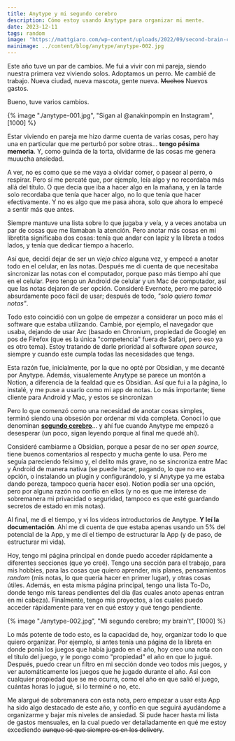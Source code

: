 ```yaml
---
title: Anytype y mi segundo cerebro
description: Cómo estoy usando Anytype para organizar mi mente.
date: 2023-12-11
tags: random
image: "https://mattgiaro.com/wp-content/uploads/2022/09/second-brain-content-creators-logo.png"
mainimage: ../content/blog/anytype/anytype-002.jpg
---
```

Este año tuve un par de cambios. Me fui a vivir con mi pareja, siendo nuestra primera vez viviendo solos. Adoptamos un perro. Me cambié de trabajo. Nueva ciudad, nueva mascota, gente nueva. ~~Muchos~~ Nuevos gastos. 

Bueno, tuve varios cambios.

{% image "./anytype-001.jpg", "Sigan al @anakinpompin en Instagram", [1000] %}

Estar viviendo en pareja me hizo darme cuenta de varias cosas, pero hay una en particular que me perturbó por sobre otras... **tengo pésima memoria**. Y, como guinda de la torta, olvidarme de las cosas me genera muuucha ansiedad.

A ver, no es como que se me vaya a olvidar comer, o pasear al perro, o respirar. Pero sí me percaté que, por ejemplo, leía algo y no recordaba más allá del título. O que decía que iba a hacer algo en la mañana, y en la tarde solo recordaba que tenía que hacer algo, no lo que tenía que hacer efectivamente. Y no es algo que me pasa ahora, solo que ahora lo empecé a sentir más que antes.

Siempre mantuve una lista sobre lo que jugaba y veía, y a veces anotaba un par de cosas que me llamaban la atención. Pero anotar más cosas en mi libretita significaba dos cosas: tenía que andar con lapiz y la libreta a todos lados, y tenía que dedicar tiempo a hacerlo.

Así que, decidí dejar de ser un *viejo chico* alguna vez, y empecé a anotar todo en el celular, en las notas. Después me di cuenta de que necesitaba sincronizar las notas con el computador, porque paso más tiempo ahí que en el celular. Pero tengo un Android de celular y un Mac de computador, así que las notas dejaron de ser opción. Consideré Evernote, pero me pareció absurdamente poco fácil de usar; después de todo, *"solo quiero tomar notas"*.

Todo esto coincidió con un golpe de empezar a considerar un poco más el software que estaba utilizando. Cambié, por ejemplo, el navegador que usaba, dejando de usar Arc (basado en Chronium, propiedad de Google) en pos de Firefox (que es la única "competencia" fuera de Safari, pero eso ya es otro tema). Estoy tratando de darle prioridad al software *open source*, siempre y cuando este cumpla todas las necesidades que tenga.

Esta razón fue, inicialmente, por la que no opté por Obsidian, y me decanté por Anytype. Además, visualemente Anytype se parece un montón a Notion, a diferencia de la fealdad que es Obsidian. Así que fui a la página, lo instalé, y me puse a usarlo como mi app de notas. Lo más importante; tiene cliente para Android y Mac, y estos se sincronizan

Pero lo que comenzó como una necesidad de anotar cosas simples, terminó siendo una obsesión por ordenar mi vida completa. Conocí lo que denominan [**segundo cerebro**](https://www.youtube.com/watch?v=WqKluXIra70)... y ahí fue cuando Anytype me empezó a desesperar (un poco, sigan leyendo porque al final me quedé ahí).

Consideré cambiarme a Obsidian, porque a pesar de no ser *open source*, tiene buenos comentarios al respecto y mucha gente lo usa. Pero me seguía pareciendo feísimo y, el delito más grave, no se sincroniza entre Mac y Android de manera nativa (se puede hacer, pagando, lo que no era opción, o instalando un plugin y configurándolo, y si Anytype ya me estaba dando pereza, tampoco quería hacer eso). Notion podía ser una opción, pero por alguna razón no confío en ellos (y no es que me interese de sobremanera mi privacidad o seguridad, tampoco es que esté guardando secretos de estado en mis notas).

Al final, me di el tiempo, y vi los videos introductorios de Anytype. **Y leí la documentación**. Ahí me di cuenta de que estaba apenas usando un 5% del potencial de la App, y me dí el tiempo de estructurar la App (y de paso, de estructurar mi vida).

Hoy, tengo mi página principal en donde puedo acceder rápidamente a diferentes secciones (que yo creé). Tengo una sección para el trabajo, para mis hobbies, para las cosas que quiero aprender, mis planes, pensamientos *random* (mis notas, lo que quería hacer en primer lugar), y otras cosas útiles. Además, en esta misma página principal, tengo una lista To-Do, donde tengo mis tareas pendientes del día (las cuales anoto apenas entran en mi cabeza). Finalmente, tengo mis proyectos, a los cuales puedo acceder rápidamente para ver en qué estoy y qué tengo pendiente.

{% image "./anytype-002.jpg", "Mi segundo cerebro; my brain't", [1000] %}

Lo más potente de todo esto, es la capacidad de, hoy, organizar todo lo que quiero organizar. Por ejemplo, si antes tenía una página de la libreta en donde ponía los juegos que había jugado en el año, hoy creo una nota con el título del juego, y le pongo como "propiedad" el año en que lo jugué. Después, puedo crear un filtro en mi sección donde veo todos mis juegos, y ver automáticamente los juegos que he jugado durante el año. Así con cualquier propiedad que se me ocurra, como el año en que salió el juego, cuántas horas lo jugué, si lo terminé o no, etc.

Me alargué de sobremanera con esta nota, pero empezar a usar esta App ha sido algo destacado de este año, y confío en que seguirá ayudándome a organizarme y bajar mis niveles de ansiedad. Si pude hacer hasta mi lista de gastos mensuales, en la cual puedo ver detalladamente en qué me estoy excediendo ~~aunque sé que siempre es en los delivery~~.